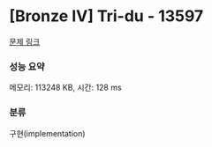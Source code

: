 # [Bronze IV] Tri-du - 13597 

[문제 링크](https://www.acmicpc.net/problem/13597) 

### 성능 요약

메모리: 113248 KB, 시간: 128 ms

### 분류

구현(implementation)

